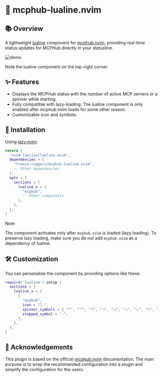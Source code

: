 # 🚦 mcphub-lualine.nvim

## 📚 Overview

A lightweight [lualine](https://github.com/nvim-lualine/lualine.nvim) component
for [mcphub.nvim](https://github.com/ravitemer/mcphub.nvim), providing real-time
status updates for MCPHub directly in your statusline.

![demo](https://github.com/user-attachments/assets/9de78478-b957-4c32-ba0c-c3ddbc8185c2)

Note the lualine component on the top-right corner.

## ✨ Features

- Displays the MCPHub status with the number of active MCP servers or a spinner
  while starting.
- Fully compatible with lazy-loading: The lualine component is only enabled
  after mcphub.nvim loads for some other reason.
- Customizable icon and symbols.

## 🚀 Installation

Using [lazy.nvim](https://github.com/folke/lazy.nvim):

```lua
return {
  "nvim-lualine/lualine.nvim",
  dependencies = {
    "franco-ruggeri/mcphub-lualine.nvim",
    -- Other dependencies
  },
  opts = {
    sections = {
      lualine_x = {
        "mcphub",
        -- Other components
      },
    },
  },
}
```

> [!Note]
> The component activates only after `mcphub.nvim` is loaded (lazy
> loading). To preserve lazy loading, make sure you do not add `mcphub.nvim` as
> a dependency of lualine.

## 🛠️ Customization

You can personalize the component by providing options like these:

```lua
require('lualine').setup {
  sections = {
    lualine_x = {
      {
        "mcphub",
        icon = "󰐻 ",
        spinner_symbols = { "⠋", "⠙", "⠹", "⠸", "⠼", "⠴", "⠦", "⠧", "⠇", "⠏" },
        stopped_symbol = "-",
      },
    },
  },
}
```

## 🙏 Acknowledgements

This plugin is based on the official
[mcphub.nvim](https://github.com/mcphub/mcphub.nvim) documentation. The main
purpose is to wrap the recommended configuration into a plugin and simplify the
configuration for the users.
